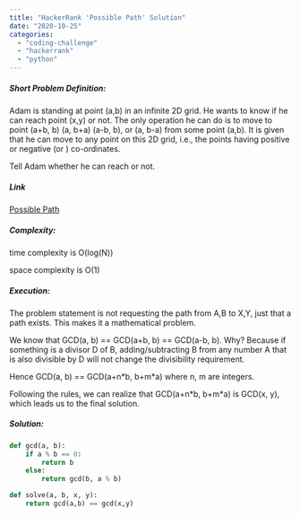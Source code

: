```yaml
---
title: "HackerRank 'Possible Path' Solution"
date: "2020-10-25"
categories: 
  - "coding-challenge"
  - "hackerrank"
  - "python"
---
```


##### Short Problem Definition:

Adam is standing at point (a,b) in an infinite 2D grid. He wants to know if he can reach point (x,y) or not. The only operation he can do is to move to point (a+b, b) (a, b+a) (a-b, b), or (a, b-a) from some point (a,b). It is given that he can move to any point on this 2D grid, i.e., the points having positive or negative (or ) co-ordinates.

Tell Adam whether he can reach or not.

##### Link

[Possible Path](https://www.hackerrank.com/challenges/possible-path/problem)

##### Complexity:

time complexity is O(log(N))

space complexity is O(1)

##### Execution:

The problem statement is not requesting the path from A,B to X,Y, just that a path exists. This makes it a mathematical problem.

We know that GCD(a, b) == GCD(a+b, b) == GCD(a-b, b). Why? Because if something is a divisor D of B, adding/subtracting B from any number A that is also divisible by D will not change the divisibility requirement.

Hence GCD(a, b) == GCD(a+n\*b, b+m\*a) where n, m are integers.

Following the rules, we can realize that GCD(a+n\*b, b+m\*a) is GCD(x, y), which leads us to the final solution.

##### Solution:

```python
def gcd(a, b):
    if a % b == 0:
        return b
    else:
        return gcd(b, a % b)

def solve(a, b, x, y):
    return gcd(a,b) == gcd(x,y)
```
